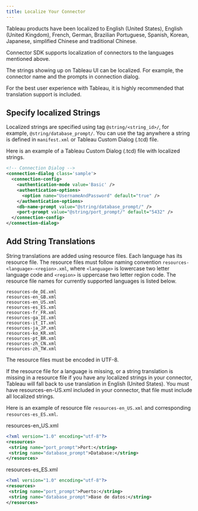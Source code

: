 ```yaml
---
title: Localize Your Connector
---
```


Tableau products have been localized to English (United States), English (United Kingdom), French, German, Brazilian Portuguese, Spanish, Korean, Japanese, simplified Chinese and traditional Chinese.

Connector SDK supports localization of connectors to the languages mentioned above.

The strings showing up on Tableau UI can be localized. For example, the connector name and the prompts in connection dialog.

For the best user experience with Tableau, it is highly recommended that translation support is included.
## Specify localized Strings
Localized strings are specified using tag `@string/<string_id>/`, for example, `@string/database_prompt/`. You can use the tag anywhere a string is defined in `manifest.xml` or Tableau Custom Dialog (.tcd) file.

Here is an example of a Tableau Custom Dialog (.tcd) file with localized strings.
```xml
<!-- Connection Dialog -->
<connection-dialog class='sample'>
  <connection-config>
    <authentication-mode value='Basic' />
    <authentication-options>
      <option name="UsernameAndPassword" default="true" />
    </authentication-options>
    <db-name-prompt value="@string/database_prompt/" />
    <port-prompt value="@string/port_prompt/" default="5432" />
  </connection-config>
</connection-dialog>
```

## Add String Translations
String translations are added using resource files.  Each language has its resource file. The resource files must follow naming convention `resources-<language>-<region>.xml`, where `<language>` is lowercase two letter language code and `<region>` is uppercase two letter region code. The resource file names for currently supported languages is listed below.

```
resources-de_DE.xml
resources-en_GB.xml
resources-en_US.xml
resources-es_ES.xml
resources-fr_FR.xml
resources-ga_IE.xml
resources-it_IT.xml
resources-ja_JP.xml
resources-ko_KR.xml
resources-pt_BR.xml
resources-zh_CN.xml
resources-zh_TW.xml
``` 
The resource files must be encoded in UTF-8.

If the resource file for a language is missing, or a string translation is missing in a resource file if you have any localized strings in your connector, Tableau will fall back to use translation in English (United States).  You must have resources-en-US.xml included in your connector, that file must include all localized strings.
 
Here is an example of resource file `resources-en_US.xml` and corresponding `resources-es_ES.xml`.
 
resources-en_US.xml 
 ```xml
<?xml version="1.0" encoding="utf-8"?>
<resources>
  <string name="port_prompt">Port:</string>
  <string name="database_prompt">Database:</string>
</resources>
```
resources-es_ES.xml 
 ```xml
<?xml version="1.0" encoding="utf-8"?>
<resources>
  <string name="port_prompt">Puerto:</string>
  <string name="database_prompt">Base de datos:</string>
</resources>
```


